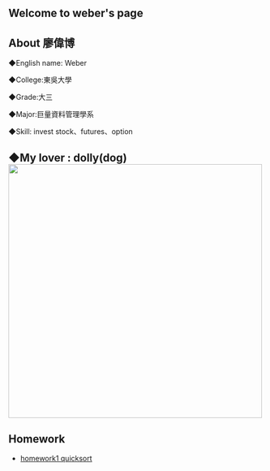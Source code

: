 Welcome to weber's page
------------------
About 廖偉博
------------------

◆English name: Weber

◆College:東吳大學

◆Grade:大三

◆Major:巨量資料管理學系

◆Skill: invest stock、futures、option

◆My lover : dolly(dog)
<img src="https://github.com/weberliao/Data-structure-and-Algorithm/blob/README.md/_MG_0058.JPG" height='500' weight='350'>
------------------
## Homework

- [homework1 quicksort](https://github.com/weberliao/Data-structure-and-Algorithm/tree/master/Quicksort)




